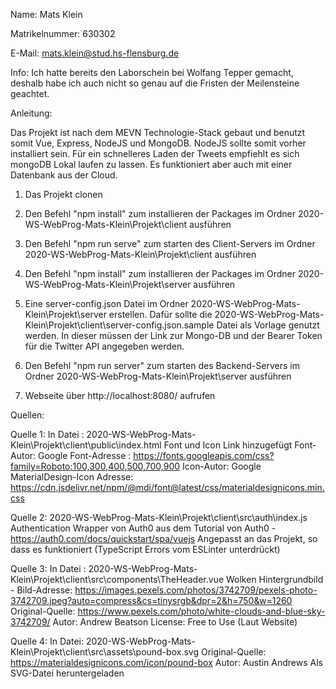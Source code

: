 Name: Mats Klein

Matrikelnummer: 630302

E-Mail: mats.klein@stud.hs-flensburg.de

Info: Ich hatte bereits den Laborschein bei Wolfang Tepper gemacht, deshalb habe ich auch nicht so genau auf die Fristen der Meilensteine geachtet.

Anleitung:

Das Projekt ist nach dem MEVN Technologie-Stack gebaut und benutzt somit Vue, Express, NodeJS und MongoDB. NodeJS sollte somit vorher installiert sein.
Für ein schnelleres Laden der Tweets empfiehlt es sich mongoDB Lokal laufen zu lassen. Es funktioniert aber auch mit einer Datenbank aus der Cloud.

1. Das Projekt clonen

2. Den Befehl "npm install" zum installieren der Packages im Ordner 2020-WS-WebProg-Mats-Klein\Projekt\client ausführen

3. Den Befehl "npm run serve" zum starten des Client-Servers im Ordner 2020-WS-WebProg-Mats-Klein\Projekt\client ausführen

4. Den Befehl "npm install" zum installieren der Packages im Ordner 2020-WS-WebProg-Mats-Klein\Projekt\server ausführen

5. Eine server-config.json Datei im Ordner 2020-WS-WebProg-Mats-Klein\Projekt\server erstellen. Dafür sollte die 2020-WS-WebProg-Mats-Klein\Projekt\client\server-config.json.sample Datei als Vorlage genutzt werden.
   In dieser müssen der Link zur Mongo-DB und der Bearer Token für die Twitter API angegeben werden.

6. Den Befehl "npm run server" zum starten des Backend-Servers im Ordner 2020-WS-WebProg-Mats-Klein\Projekt\server ausführen

7. Webseite über http://localhost:8080/ aufrufen

Quellen:

Quelle 1:
In Datei : 2020-WS-WebProg-Mats-Klein\Projekt\client\public\index.html
Font und Icon Link hinzugefügt
Font-Autor: Google
Font-Adresse : https://fonts.googleapis.com/css?family=Roboto:100,300,400,500,700,900
Icon-Autor: Google
MaterialDesign-Icon Adresse: https://cdn.jsdelivr.net/npm/@mdi/font@latest/css/materialdesignicons.min.css

Quelle 2:
2020-WS-WebProg-Mats-Klein\Projekt\client\src\auth\index.js
Authentication Wrapper von Auth0 aus dem Tutorial von Auth0 - https://auth0.com/docs/quickstart/spa/vuejs
Angepasst an das Projekt, so dass es funktioniert (TypeScript Errors vom ESLinter unterdrückt) 

Quelle 3:
In Datei : 2020-WS-WebProg-Mats-Klein\Projekt\client\src\components\TheHeader.vue
Wolken Hintergrundbild - Bild-Adresse: https://images.pexels.com/photos/3742709/pexels-photo-3742709.jpeg?auto=compress&cs=tinysrgb&dpr=2&h=750&w=1260
Original-Quelle: https://www.pexels.com/photo/white-clouds-and-blue-sky-3742709/
Autor: Andrew Beatson
License: Free to Use (Laut Website)

Quelle 4: 
In Datei: 2020-WS-WebProg-Mats-Klein\Projekt\client\src\assets\pound-box.svg
Original-Quelle: https://materialdesignicons.com/icon/pound-box
Autor: Austin Andrews
Als SVG-Datei heruntergeladen




